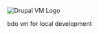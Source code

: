 ![Drupal VM Logo](https://raw.githubusercontent.com/geerlingguy/drupal-vm/master/docs/images/drupal-vm-logo.png)

bdo vm for local development
